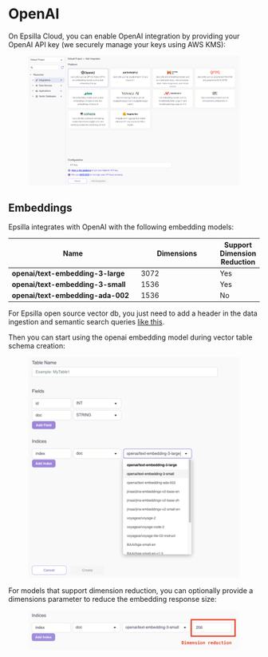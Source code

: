 # OpenAI

On Epsilla Cloud, you can enable OpenAI integration by providing your OpenAI API key (we securely manage your keys using AWS KMS):

<figure><img src="../../.gitbook/assets/Screenshot 2024-05-18 at 8.51.21 AM.png" alt=""><figcaption></figcaption></figure>

## Embeddings

Epsilla integrates with OpenAI with the following embedding models:

<table><thead><tr><th width="311">Name</th><th width="171">Dimensions</th><th>Support Dimension Reduction</th></tr></thead><tbody><tr><td><strong>openai/text-embedding-3-large</strong></td><td>3072</td><td>Yes</td></tr><tr><td><strong>openai/text-embedding-3-small</strong></td><td>1536</td><td>Yes</td></tr><tr><td><strong>openai/text-embedding-ada-002</strong></td><td>1536</td><td>No</td></tr></tbody></table>

For Epsilla open source vector db, you just need to add a header in the data ingestion and semantic search queries [like this](../../epsilla-vector-database/advanced-topics/embeddings.md#openai-embedding).

Then you can start using the openai embedding model during vector table schema creation:

<figure><img src="../../.gitbook/assets/Screenshot 2024-01-31 at 12.10.57 PM.png" alt=""><figcaption></figcaption></figure>

For models that support dimension reduction, you can optionally provide a dimensions parameter to reduce the embedding response size:

<figure><img src="../../.gitbook/assets/Screenshot 2024-02-13 at 5.29.51 PM (1).png" alt=""><figcaption></figcaption></figure>
